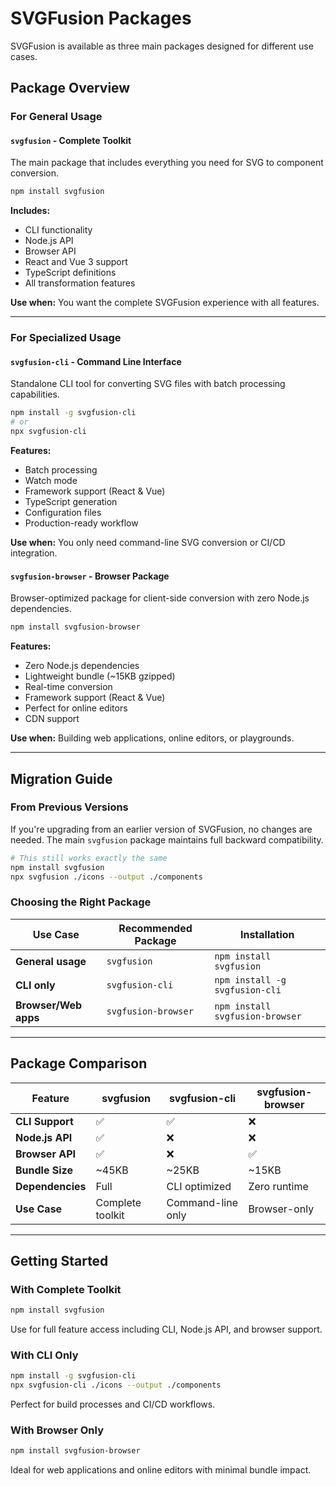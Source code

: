 # SVGFusion Packages

SVGFusion is available as three main packages designed for different use cases.

## Package Overview

### **For General Usage**

#### `svgfusion` - Complete Toolkit

The main package that includes everything you need for SVG to component conversion.

```bash
npm install svgfusion
```

**Includes:**

- CLI functionality
- Node.js API
- Browser API
- React and Vue 3 support
- TypeScript definitions
- All transformation features

**Use when:** You want the complete SVGFusion experience with all features.

---

### **For Specialized Usage**

#### `svgfusion-cli` - Command Line Interface

Standalone CLI tool for converting SVG files with batch processing capabilities.

```bash
npm install -g svgfusion-cli
# or
npx svgfusion-cli
```

**Features:**

- Batch processing
- Watch mode
- Framework support (React & Vue)
- TypeScript generation
- Configuration files
- Production-ready workflow

**Use when:** You only need command-line SVG conversion or CI/CD integration.

#### `svgfusion-browser` - Browser Package

Browser-optimized package for client-side conversion with zero Node.js dependencies.

```bash
npm install svgfusion-browser
```

**Features:**

- Zero Node.js dependencies
- Lightweight bundle (~15KB gzipped)
- Real-time conversion
- Framework support (React & Vue)
- Perfect for online editors
- CDN support

**Use when:** Building web applications, online editors, or playgrounds.

---

## Migration Guide

### From Previous Versions

If you're upgrading from an earlier version of SVGFusion, no changes are needed. The main `svgfusion` package maintains full backward compatibility.

```bash
# This still works exactly the same
npm install svgfusion
npx svgfusion ./icons --output ./components
```

### Choosing the Right Package

| Use Case             | Recommended Package | Installation                    |
| -------------------- | ------------------- | ------------------------------- |
| **General usage**    | `svgfusion`         | `npm install svgfusion`         |
| **CLI only**         | `svgfusion-cli`     | `npm install -g svgfusion-cli`  |
| **Browser/Web apps** | `svgfusion-browser` | `npm install svgfusion-browser` |

---

## Package Comparison

| Feature          | svgfusion        | svgfusion-cli     | svgfusion-browser |
| ---------------- | ---------------- | ----------------- | ----------------- |
| **CLI Support**  | ✅               | ✅                | ❌                |
| **Node.js API**  | ✅               | ❌                | ❌                |
| **Browser API**  | ✅               | ❌                | ✅                |
| **Bundle Size**  | ~45KB            | ~25KB             | ~15KB             |
| **Dependencies** | Full             | CLI optimized     | Zero runtime      |
| **Use Case**     | Complete toolkit | Command-line only | Browser-only      |

---

## Getting Started

### With Complete Toolkit

```bash
npm install svgfusion
```

Use for full feature access including CLI, Node.js API, and browser support.

### With CLI Only

```bash
npm install -g svgfusion-cli
npx svgfusion-cli ./icons --output ./components
```

Perfect for build processes and CI/CD workflows.

### With Browser Only

```bash
npm install svgfusion-browser
```

Ideal for web applications and online editors with minimal bundle impact.
